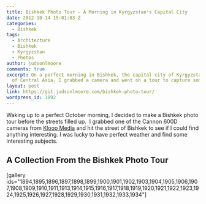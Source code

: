 ```yaml
---
title: Bishkek Photo Tour - A Morning in Kyrgyzstan's Capital City
date: 2012-10-14 15:01:03 Z
categories:
  - Bishkek
tags:
  - Architecture
  - Bishkek
  - Kyrgyzstan
  - Photos
author: judsonlmoore
comments: true
excerpt: On a perfect morning in Bishkek, the capital city of Kyrgyzstan in the heart
  of Central Asia, I grabbed a camera and went on a tour to capture some beauty.
layout: post
link: https://git.judsonlmoore.com/bishkek-photo-tour/
wordpress_id: 1892
---
```


Waking up to a perfect October morning, I decided to make a Bishkek photo tour before the streets filled up.  I grabbed one of the Cannon 600D cameras from [Kloop Media](http://kloop.kg) and hit the street of Bishkek to see if I could find anything interesting. I was lucky to have perfect weather and find some interesting subjects.

## A Collection From the Bishkek Photo Tour

[gallery ids="1894,1895,1896,1897,1898,1899,1900,1901,1902,1903,1904,1905,1906,1907,1908,1909,1910,1911,1913,1914,1915,1916,1917,1918,1919,1920,1921,1922,1923,1924,1925,1926,1927,1928,1929,1930,1931,1932,1933,1934"]
